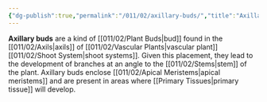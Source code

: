 ```yaml
---
{"dg-publish":true,"permalink":"/011/02/axillary-buds/","title":"Axillary Buds","tags":["BIOL412"],"noteIcon":"1","created":"2024-09-26T13:45:04.067-07:00","updated":"2024-09-26T15:03:20.475-07:00"}
---
```


**Axillary buds** are a kind of [[011/02/Plant Buds\|bud]] found in the [[011/02/Axils\|axils]] of [[011/02/Vascular Plants\|vascular plant]] [[011/02/Shoot System\|shoot systems]]. Given this placement, they lead to the development of branches at an angle to the [[011/02/Stems\|stem]] of the plant. Axillary buds enclose [[011/02/Apical Meristems\|apical meristems]] and are present in areas where [[Primary Tissues\|primary tissue]] will develop.